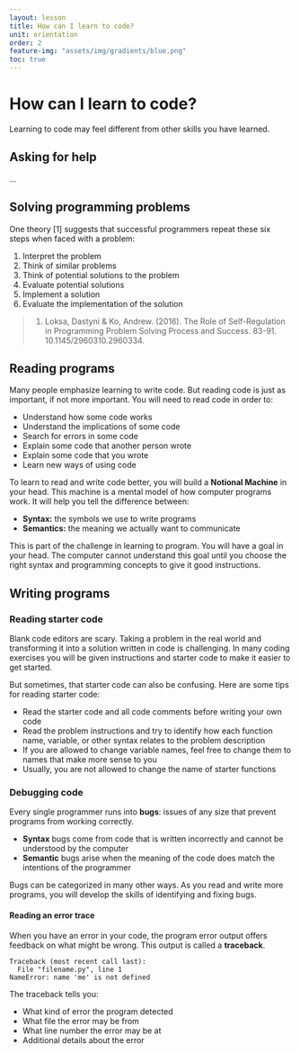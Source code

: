 ```yaml
---
layout: lesson
title: How can I learn to code?
unit: orientation
order: 2
feature-img: "assets/img/gradients/blue.png"
toc: true
---
```


# How can I learn to code?

Learning to code may feel different from other skills you have learned.

## Asking for help

...

## Solving programming problems

One theory [1] suggests that successful programmers repeat these six steps when faced with a problem:

1. Interpret the problem
2. Think of similar problems
3. Think of potential solutions to the problem
4. Evaluate potential solutions
5. Implement a solution
6. Evaluate the implementation of the solution

> 1. Loksa, Dastyni & Ko, Andrew. (2016). The Role of Self-Regulation in Programming Problem Solving Process and Success. 83-91. 10.1145/2960310.2960334.

## Reading programs

Many people emphasize learning to write code. But reading code is just as important, if not more important. You will need to read code in order to:

- Understand how some code works
- Understand the implications of some code
- Search for errors in some code
- Explain some code that another person wrote
- Explain some code that you wrote
- Learn new ways of using code

To learn to read and write code better, you will build a **Notional Machine** in your head. This machine is a mental model of how computer programs work. It will help you tell the difference between:

- **Syntax:** the symbols we use to write programs
- **Semantics:** the meaning we actually want to communicate

This is part of the challenge in learning to program. You will have a goal in your head. The computer cannot understand this goal until you choose the right syntax and programming concepts to give it good instructions.

## Writing programs

### Reading starter code

Blank code editors are scary. Taking a problem in the real world and transforming it into a solution written in code is challenging. In many coding exercises you will be given instructions and starter code to make it easier to get started.

But sometimes, that starter code can also be confusing. Here are some tips for reading starter code:

- Read the starter code and all code comments before writing your own code
- Read the problem instructions and try to identify how each function name, variable, or other syntax relates to the problem description
- If you are allowed to change variable names, feel free to change them to names that make more sense to you
- Usually, you are not allowed to change the name of starter functions

### Debugging code

Every single programmer runs into **bugs**: issues of any size that prevent programs from working correctly.

- **Syntax** bugs come from code that is written incorrectly and cannot be understood by the computer
- **Semantic** bugs arise when the meaning of the code does match the intentions of the programmer 

Bugs can be categorized in many other ways. As you read and write more programs, you will develop the skills of identifying and fixing bugs.

#### Reading an error trace

When you have an error in your code, the program error output offers feedback on what might be wrong. This output is called a **traceback**.

```
Traceback (most recent call last):
  File "filename.py", line 1
NameError: name 'me' is not defined
```

The traceback tells you:

- What kind of error the program detected
- What file the error may be from
- What line number the error may be at
- Additional details about the error
